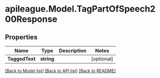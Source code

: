 # apileague.Model.TagPartOfSpeech200Response

## Properties

Name | Type | Description | Notes
------------ | ------------- | ------------- | -------------
**TaggedText** | **string** |  | [optional] 

[[Back to Model list]](../README.md#documentation-for-models) [[Back to API list]](../README.md#documentation-for-api-endpoints) [[Back to README]](../README.md)


